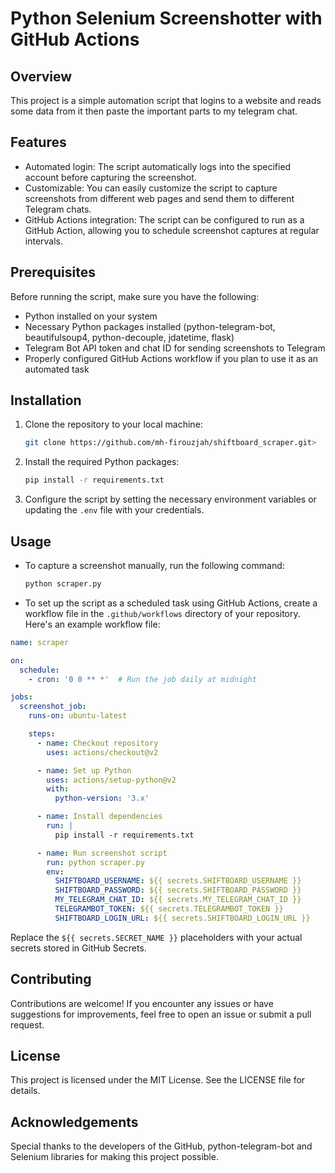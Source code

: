 # Python Selenium Screenshotter with GitHub Actions

## Overview

This project is a simple automation script that logins to a website and reads some data from it then paste the important parts to my telegram chat.

## Features

- Automated login: The script automatically logs into the specified account before capturing the screenshot.
- Customizable: You can easily customize the script to capture screenshots from different web pages and send them to different Telegram chats.
- GitHub Actions integration: The script can be configured to run as a GitHub Action, allowing you to schedule screenshot captures at regular intervals.

## Prerequisites

Before running the script, make sure you have the following:

- Python installed on your system
- Necessary Python packages installed (python-telegram-bot, beautifulsoup4, python-decouple, jdatetime, flask)
- Telegram Bot API token and chat ID for sending screenshots to Telegram
- Properly configured GitHub Actions workflow if you plan to use it as an automated task

## Installation

1. Clone the repository to your local machine:

    ```bash
    git clone https://github.com/mh-firouzjah/shiftboard_scraper.git>
    ```

2. Install the required Python packages:

    ``` bash
    pip install -r requirements.txt
    ```

3. Configure the script by setting the necessary environment variables or updating the `.env` file with your credentials.

## Usage

- To capture a screenshot manually, run the following command:

    ```bash
    python scraper.py
    ```

- To set up the script as a scheduled task using GitHub Actions, create a workflow file in the `.github/workflows` directory of your repository. Here's an example workflow file:

```yaml
name: scraper

on:
  schedule:
    - cron: '0 0 ** *'  # Run the job daily at midnight

jobs:
  screenshot_job:
    runs-on: ubuntu-latest

    steps:
      - name: Checkout repository
        uses: actions/checkout@v2

      - name: Set up Python
        uses: actions/setup-python@v2
        with:
          python-version: '3.x'

      - name: Install dependencies
        run: |
          pip install -r requirements.txt

      - name: Run screenshot script
        run: python scraper.py
        env:
          SHIFTBOARD_USERNAME: ${{ secrets.SHIFTBOARD_USERNAME }}
          SHIFTBOARD_PASSWORD: ${{ secrets.SHIFTBOARD_PASSWORD }}
          MY_TELEGRAM_CHAT_ID: ${{ secrets.MY_TELEGRAM_CHAT_ID }}
          TELEGRAMBOT_TOKEN: ${{ secrets.TELEGRAMBOT_TOKEN }}
          SHIFTBOARD_LOGIN_URL: ${{ secrets.SHIFTBOARD_LOGIN_URL }}
```

Replace the `${{ secrets.SECRET_NAME }}` placeholders with your actual secrets stored in GitHub Secrets.

## Contributing

Contributions are welcome! If you encounter any issues or have suggestions for improvements, feel free to open an issue or submit a pull request.

## License

This project is licensed under the MIT License. See the LICENSE file for details.

## Acknowledgements

Special thanks to the developers of the GitHub, python-telegram-bot and Selenium libraries for making this project possible.
